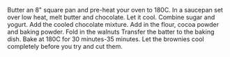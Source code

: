 Butter an 8" square pan and pre-heat your oven to 180C.
In a saucepan set over low heat, melt butter and chocolate. Let it cool.
Combine sugar and yogurt. Add the cooled chocolate mixture.
Add in the flour, cocoa powder and baking powder. Fold in the walnuts
Transfer the batter to the baking dish.
Bake at 180C for 30 minutes-35 minutes. Let the brownies cool completely before you try and cut them.